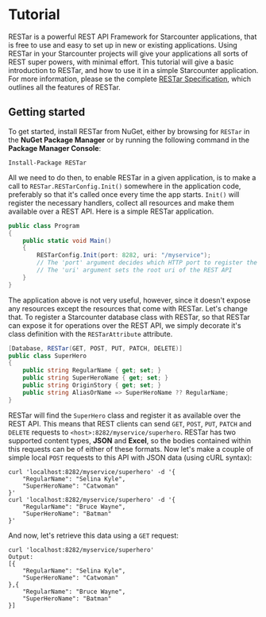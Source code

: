 # Tutorial
RESTar is a powerful REST API Framework for Starcounter applications, that is free to use and easy to set up in new or existing applications. Using RESTar in your Starcounter projects will give your applications all sorts of REST super powers, with minimal effort. This tutorial will give a basic introduction to RESTar, and how to use it in a simple Starcounter application. For more information, please se the complete [RESTar Specification](https://goo.gl/TIkN7m), which outlines all the features of RESTar.

## Getting started
To get started, install RESTar from NuGet, either by browsing for `RESTar` in the **NuGet Package Manager** or by running the following command in the **Package Manager Console**:

```Install-Package RESTar```

All we need to do then, to enable RESTar in a given application, is to make a call to `RESTar.RESTarConfig.Init()` somewhere in the application code, preferably so that it's called once every time the app starts. `Init()` will register the necessary handlers, collect all resources and make them available over a REST API. Here is a simple RESTar application.

```c#
public class Program
{
    public static void Main()
    {
        RESTarConfig.Init(port: 8282, uri: "/myservice");
        // The 'port' argument decides which HTTP port to register the REST handlers on
        // The 'uri' argument sets the root uri of the REST API
    }
}
```
The application above is not very useful, however, since it doesn't expose any resources except the resources that come with RESTar. Let's change that. To register a Starcounter database class with RESTar, so that RESTar can expose it for operations over the REST API, we simply decorate it's class definition with the `RESTarAttribute` attribute.

```c#
[Database, RESTar(GET, POST, PUT, PATCH, DELETE)]
public class SuperHero
{
    public string RegularName { get; set; }
    public string SuperHeroName { get; set; }
    public string OriginStory { get; set; }
    public string AliasOrName => SuperHeroName ?? RegularName;
}
```
RESTar will find the `SuperHero` class and register it as available over the REST API. This means that REST clients can send `GET`, `POST`, `PUT`, `PATCH` and `DELETE` requests to `<host>:8282/myservice/superhero`. RESTar has two supported content types, **JSON** and **Excel**, so the bodies contained within this requests can be of either of these formats. Now let's make a couple of simple local `POST` requests to this API with JSON data (using cURL syntax):

```
curl 'localhost:8282/myservice/superhero' -d '{
    "RegularName": "Selina Kyle",
    "SuperHeroName": "Catwoman"
}'
curl 'localhost:8282/myservice/superhero' -d '{
    "RegularName": "Bruce Wayne",
    "SuperHeroName": "Batman"
}' 
```
And now, let's retrieve this data using a `GET` request:

```
curl 'localhost:8282/myservice/superhero'
Output:
[{
    "RegularName": "Selina Kyle",
    "SuperHeroName": "Catwoman"
},{
    "RegularName": "Bruce Wayne",
    "SuperHeroName": "Batman"
}]
```
